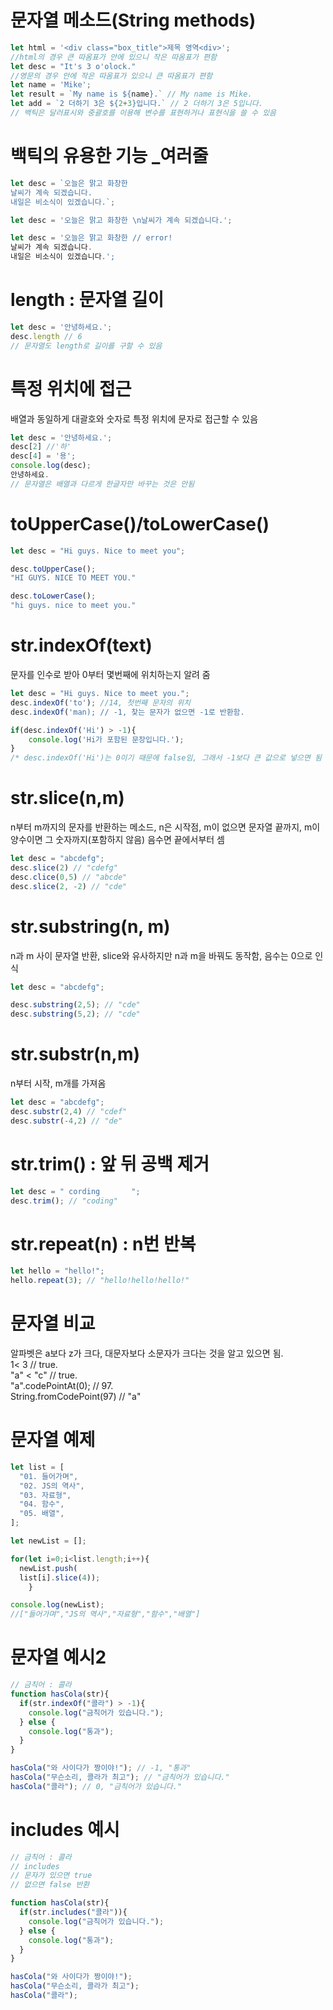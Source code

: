 # 문자열 메소드(String methods)
```js
let html = '<div class="box_title">제목 영역<div>';
//html의 경우 큰 따옴표가 안에 있으니 작은 따옴표가 편함
let desc = "It's 3 o'olock."
//영문의 경우 안에 작은 따옴표가 있으니 큰 따옴표가 편함
let name = 'Mike';
let result = `My name is ${name}.` // My name is Mike.
let add = `2 더하기 3은 ${2+3}입니다.` // 2 더하기 3은 5입니다.
// 백틱은 달러표시와 중괄호를 이용해 변수를 표현하거나 표현식을 쓸 수 있음
```

# 백틱의 유용한 기능 _여러줄
``` js
let desc = `오늘은 맑고 화창한
날씨가 계속 되겠습니다.
내일은 비소식이 있겠습니다.`;

let desc = '오늘은 맑고 화창한 \n날씨가 계속 되겠습니다.';

let desc = '오늘은 맑고 화창한 // error! 
날씨가 계속 되겠습니다.
내일은 비소식이 있겠습니다.';
```

# length : 문자열 길이
``` js
let desc = '안녕하세요.';
desc.length // 6
// 문자열도 length로 길이를 구할 수 있음
```

# 특정 위치에 접근
배열과 동일하게 대괄호와 숫자로 특정 위치에 문자로 접근할 수 있음
``` js
let desc = '안녕하세요.';
desc[2] //'하'
desc[4] = '용';
console.log(desc);
안녕하세요. 
// 문자열은 배열과 다르게 한글자만 바꾸는 것은 안됨
```

# toUpperCase()/toLowerCase()
``` js
let desc = "Hi guys. Nice to meet you";

desc.toUpperCase();
"HI GUYS. NICE TO MEET YOU."

desc.toLowerCase();
"hi guys. nice to meet you."
```

# str.indexOf(text)
문자를 인수로 받아 0부터 몇번째에 위치하는지 알려 줌
``` js
let desc = "Hi guys. Nice to meet you.";
desc.indexOf('to'); //14, 첫번째 문자의 위치
desc.indexOf('man); // -1, 찾는 문자가 없으면 -1로 반환함.

if(desc.indexOf('Hi') > -1){
	console.log('Hi가 포함된 문장입니다.');
}
/* desc.indexOf('Hi')는 0이기 때문에 false임, 그래서 -1보다 큰 값으로 넣으면 됨 */
```

# str.slice(n,m)
n부터 m까지의 문자를 반환하는 메소드, n은 시작점, m이 없으면 문자열 끝까지, m이 양수이면 그 숫자까지(포함하지 않음) 음수면 끝에서부터 셈

``` js
let desc = "abcdefg";
desc.slice(2) // "cdefg"
desc.clice(0,5) // "abcde"
desc.slice(2, -2) // "cde"
```

# str.substring(n, m)
n과 m 사이 문자열 반환, slice와 유사하지만 n과 m을 바꿔도 동작함, 음수는 0으로 인식
``` js
let desc = "abcdefg";

desc.substring(2,5); // "cde"
desc.substring(5,2); // "cde"
```

# str.substr(n,m)
n부터 시작, m개를 가져옴
``` js
let desc = "abcdefg";
desc.substr(2,4) // "cdef"
desc.substr(-4,2) // "de"
```

# str.trim() : 앞 뒤 공백 제거

``` js
let desc = " cording       ";
desc.trim(); // "coding"
```

# str.repeat(n) : n번 반복
``` js
let hello = "hello!";
hello.repeat(3); // "hello!hello!hello!"
```

# 문자열 비교
알파벳은 a보다 z가 크다, 대문자보다 소문자가 크다는 것을 알고 있으면 됨.  
 1< 3 // true.  
"a" < "c" // true.   
"a".codePointAt(0); // 97.   
String.fromCodePoint(97) // "a" 

# 문자열 예제
``` js
let list = [
  "01. 들어가며",
  "02. JS의 역사",
  "03. 자료형",
  "04. 함수",
  "05. 배열",
];

let newList = [];

for(let i=0;i<list.length;i++){
  newList.push(
  list[i].slice(4));
    }

console.log(newList);
//["들어가며","JS의 역사","자료형","함수","배열"]
```

# 문자열 예시2
``` js
// 금칙어 : 콜라
function hasCola(str){
  if(str.indexOf("콜라") > -1){
    console.log("금칙어가 있습니다.");
  } else {
    console.log("통과");
  }
}

hasCola("와 사이다가 짱이야!"); // -1, "통과"
hasCola("무슨소리, 콜라가 최고"); // "금칙어가 있습니다."
hasCola("콜라"); // 0, "금칙어가 있습니다."
```

# includes 예시
``` js
// 금칙어 : 콜라
// includes
// 문자가 있으면 true
// 없으면 false 반환

function hasCola(str){
  if(str.includes("콜라")){
    console.log("금칙어가 있습니다.");
  } else {
    console.log("통과");
  }
}

hasCola("와 사이다가 짱이야!");
hasCola("무슨소리, 콜라가 최고");
hasCola("콜라"); 
```

